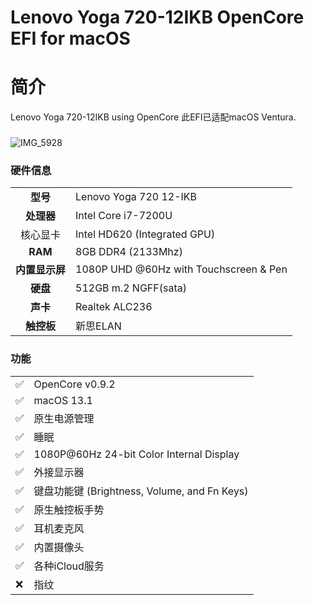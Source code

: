 # Lenovo Yoga 720-12IKB OpenCore EFI for macOS



# 简介
Lenovo Yoga 720-12IKB using OpenCore
此EFI已适配macOS Ventura.

###
###
###

![IMG_5928](https://github.com/Wzhhhh123/OpenCore_Lenovo--YOGA720-12ikb/assets/59770581/64f9a395-8033-4654-a8d9-13d2e1a7f6fc)



### 硬件信息
| | |
| :--: | -- |
| **型号** | Lenovo Yoga 720 12-IKB |
| **处理器** | Intel Core i7-7200U |
| 核心显卡 | Intel HD620 (Integrated GPU) |
| **RAM** | 8GB DDR4 (2133Mhz) |
| **内置显示屏** | 1080P UHD @60Hz with Touchscreen & Pen |
| **硬盘** | 512GB m.2 NGFF(sata) |
| **声卡** | Realtek ALC236 |
| **触控板** | 新思ELAN |

### 功能
|  |  |
| ---| --- |
| ✅ | OpenCore v0.9.2 |
| ✅ | macOS 13.1 |
| ✅ | 原生电源管理 |
| ✅ | 睡眠 |
| ✅ | 1080P@60Hz 24-bit Color Internal Display |
| ✅ | 外接显示器 |
| ✅ | 键盘功能键 (Brightness, Volume, and Fn Keys) |
| ✅ | 原生触控板手势 |
| ✅ | 耳机麦克风 |
| ✅ | 内置摄像头 |
| ✅ | 各种iCloud服务 |
| ❌ | 指纹 |


